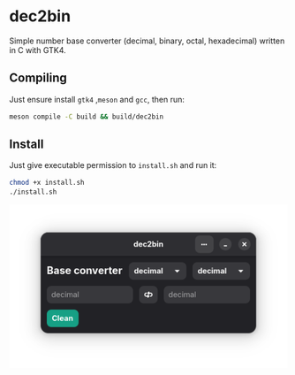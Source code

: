 # dec2bin
Simple number base converter (decimal, binary, octal, hexadecimal) written in C with GTK4.

## Compiling
Just ensure install `gtk4` ,`meson` and `gcc`, then run:

```bash
meson compile -C build && build/dec2bin                                                
```

## Install
Just give executable permission to `install.sh` and run it:

```bash
chmod +x install.sh
./install.sh
```

![dec2bin preview image](preview.png)
